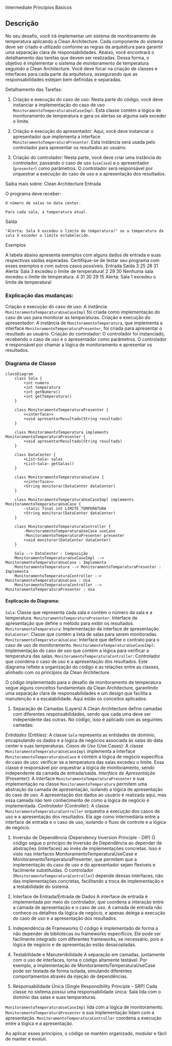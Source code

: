  Intermediate Princípios Básicos
## Descrição

No seu desafio, você irá implementar um sistema de monitoramento de temperatura aplicando a Clean Architecture. Cada componente do sistema deve ser criado e utilizado conforme as regras da arquitetura para garantir uma separação clara de responsabilidades. Abaixo, você encontrará o detalhamento das tarefas que devem ser realizadas. Dessa forma, o objetivo é implementar o sistema de monitoramento de temperatura seguindo a Clean Architecture. Você deve focar na criação de classes e interfaces para cada parte da arquitetura, assegurando que as responsabilidades estejam bem definidas e separadas.

Detalhamento das Tarefas:

1. Criação e execução do caso de uso: Nesta parte do código, você deve instanciar a implementação do caso de uso `MonitoramentoTemperaturaUseCaseImpl`. Esta classe contém a lógica de monitoramento de temperatura e gera os alertas se alguma sala exceder o limite.

2. Criação e execução do apresentador: Aqui, você deve instanciar o apresentador que implementa a interface `MonitoramentoTemperaturaPresenter`. Esta instância será usada pelo controlador para apresentar os resultados ao usuário.

3. Criação do controlador: Nesta parte, você deve criar uma instância do controlador, passando o caso de uso (`useCase`) e o apresentador (`presenter`) como parâmetros. O controlador será responsável por orquestrar a execução do caso de uso e a apresentação dos resultados.

Saiba mais sobre: Clean Architecture
Entrada

O programa deve receber:

    O número de salas no data center.

    Para cada sala, a temperatura atual.

Saída

    "Alerta: Sala X excedeu o limite de temperatura!" se a temperatura da sala X exceder o limite estabelecido.

Exemplos

A tabela abaixo apresenta exemplos com alguns dados de entrada e suas respectivas saídas esperadas. Certifique-se de testar seu programa com esses exemplos e com outros casos possíveis.
Entrada 	Saída
3
25
28
31 	Alerta: Sala 3 excedeu o limite de temperatura!
2
29
30 	Nenhuma sala excedeu o limite de temperatura.
4
31
30
29
15 	Alerta: Sala 1 excedeu o limite de temperatura!

### Explicação das mudanças:
Criação e execução do caso de uso: A instância `MonitoramentoTemperaturaUseCaseImpl` foi criada como implementação do caso de uso para monitorar as temperaturas.
Criação e execução do apresentador: A instância de `MonitoramentoTemperatura`, que implementa a interface `MonitoramentoTemperaturaPresenter`, foi criada para apresentar o resultado ao usuário.
Criação do controlador: O controlador foi instanciado, recebendo o caso de uso e o apresentador como parâmetros. O controlador é responsável por chamar a lógica de monitoramento e apresentar os resultados.

### Diagrama de Classe
```mermaid
classDiagram
    class Sala {
        +int numero
        +int temperatura
        +int getNumero()
        +int getTemperatura()
    }
    
    class MonitoramentoTemperaturaPresenter {
        <<interface>>
        +void apresentarResultado(String resultado)
    }
    
    class MonitoramentoTemperatura implements MonitoramentoTemperaturaPresenter {
        +void apresentarResultado(String resultado)
    }

    class DataCenter {
        +List~Sala~ salas
        +List~Sala~ getSalas()
    }

    class MonitoramentoTemperaturaUseCase {
        <<interface>>
        +String monitorar(DataCenter dataCenter)
    }

    class MonitoramentoTemperaturaUseCaseImpl implements MonitoramentoTemperaturaUseCase {
        -static final int LIMITE_TEMPERATURA
        +String monitorar(DataCenter dataCenter)
    }

    class MonitoramentoTemperaturaController {
        -MonitoramentoTemperaturaUseCase useCase
        -MonitoramentoTemperaturaPresenter presenter
        +void monitorar(DataCenter dataCenter)
    }

    Sala --> DataCenter : Composição
    MonitoramentoTemperaturaUseCaseImpl --> MonitoramentoTemperaturaUseCase : Implementa
    MonitoramentoTemperatura --> MonitoramentoTemperaturaPresenter : Implementa
    MonitoramentoTemperaturaController --> MonitoramentoTemperaturaUseCase : Usa
    MonitoramentoTemperaturaController --> MonitoramentoTemperaturaPresenter : Usa

```
#### Explicação do Diagrama:
`Sala`: Classe que representa cada sala e contém o número da sala e a temperatura.
`MonitoramentoTemperaturaPresenter`: Interface de apresentação que define o método para exibir os resultados.
`MonitoramentoTemperatura`: Implementação da interface de apresentação.
`DataCenter`: Classe que contém a lista de salas para serem monitoradas.
`MonitoramentoTemperaturaUseCase`: Interface que define o contrato para o caso de uso de monitoramento.
`MonitoramentoTemperaturaUseCaseImpl`: Implementação do caso de uso que contém a lógica para verificar a temperatura das salas.
`MonitoramentoTemperaturaController`: Controlador que coordena o caso de uso e a apresentação dos resultados.
Este diagrama reflete a organização do código e as relações entre as classes, alinhado com os princípios da Clean Architecture.


O código implementado para o desafio de monitoramento de temperatura segue alguns conceitos fundamentais da Clean Architecture, garantindo uma separação clara de responsabilidades e um design que facilita a manutenção e a escalabilidade. Aqui estão os conceitos aplicados:

1. Separação de Camadas (Layers)
A Clean Architecture define camadas com diferentes responsabilidades, sendo que cada uma deve ser independente das outras. No código, isso é aplicado com as seguintes camadas:

_Entidades_ (Entities):
A classe `Sala` representa as entidades de domínio, encapsulando os dados e a lógica de negócios associada às salas do data center e suas temperaturas.
_Casos de Uso_ (Use Cases):
A classe `MonitoramentoTemperaturaUseCaseImpl` implementa a interface `MonitoramentoTemperaturaUseCase` e contém a lógica de negócio específica do caso de uso: verificar se a temperatura das salas excedeu o limite.
Essa classe é responsável por orquestrar a lógica de monitoramento, sendo independente da camada de entrada/saída.
_Interface de Apresentação_ (Presenter):
A interface `MonitoramentoTemperaturaPresenter` e sua implementação na classe `MonitoramentoTemperatura` permitem uma abstração da camada de apresentação, isolando a lógica de apresentação do caso de uso.
A apresentação dos dados ao usuário é realizada aqui, mas essa camada não tem conhecimento de como a lógica de negócio é implementada.
_Controlador_ (Controller):
A classe `MonitoramentoTemperaturaController` orquestra a execução dos casos de uso e a apresentação dos resultados. Ela age como intermediária entre a interface de entrada e o caso de uso, isolando o fluxo de controle e a lógica de negócio.

1. Inversão de Dependência (Dependency Inversion Principle - DIP)
O código segue o princípio de Inversão de Dependência ao depender de abstrações (interfaces) ao invés de implementações concretas. Isso é visto nas interfaces MonitoramentoTemperaturaUseCase e MonitoramentoTemperaturaPresenter, que permitem que a implementação do caso de uso e do apresentador sejam flexíveis e facilmente substituídas.
O controlador (`MonitoramentoTemperaturaController`) depende dessas interfaces, não das implementações concretas, facilitando a troca de implementação e a testabilidade do sistema.

1. Interface de Entrada/Entrada de Dados
A interface de entrada é implementada por meio do controlador, que coordena a interação entre a camada de apresentação e o caso de uso. A camada de entrada não conhece os detalhes da lógica de negócio, e apenas delega a execução do caso de uso e a apresentação dos resultados.

1. Independência de Frameworks
O código é implementado de forma a não depender de bibliotecas ou frameworks específicos. Ele pode ser facilmente integrado com diferentes frameworks, se necessário, pois a lógica de negócio e de apresentação estão desacopladas.

1. Testabilidade e Manutenibilidade
A separação em camadas, juntamente com o uso de interfaces, torna o código altamente testável. Por exemplo, a implementação de MonitoramentoTemperaturaUseCase pode ser testada de forma isolada, simulando diferentes comportamentos através da injeção de dependências.

1. Responsabilidade Única (Single Responsibility Principle - SRP)
Cada classe no sistema possui uma responsabilidade única:
Sala lida com o domínio das salas e suas temperaturas.

`MonitoramentoTemperaturaUseCaseImpl` lida com a lógica de monitoramento.
`MonitoramentoTemperaturaPresenter` e sua implementação lidam com a apresentação.
`MonitoramentoTemperaturaController` coordena a execução entre a lógica e a apresentação.

Ao aplicar esses princípios, o código se mantém organizado, modular e fácil de manter e evoluir.